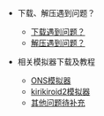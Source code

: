 - 下载、解压遇到问题？
  - [下载遇到问题？](download.md)
  - [解压遇到问题？](rar.md)

- 相关模拟器下载及教程
  - [ONS模拟器](ons.md)
  - [kirikiroid2模拟器](krkr.md)
  - [其他问题待补充](others.md)
  
  